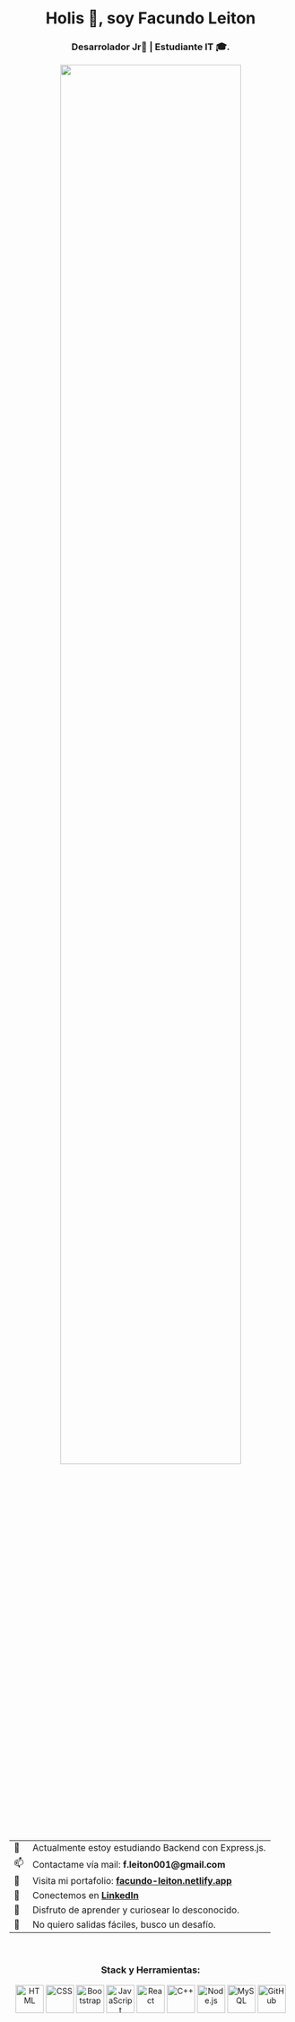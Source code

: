 

<h1 align="center">Holis 👋, soy Facundo Leiton</h1>
<h3 align="center">Desarrolador Jr🌟 | Estudiante IT 🎓.</h3>


<p align="center">
<img width="80%" src="https://i.giphy.com/media/v1.Y2lkPTc5MGI3NjExcnc0aWFuNmJmYXp0NjJzaXQ3a3Z3emlnM3AxdzRuOWo1ZTVzc2dvYSZlcD12MV9pbnRlcm5hbF9naWZfYnlfaWQmY3Q9Zw/etUkfy7BaMYwsGglSG/giphy.gif">
</p>


<br>
<center>
  <table align="center">
    <tr>
      <td>🌱</td>
      <td>Actualmente estoy estudiando Backend con Express.js.</td>
    </tr>
    <tr>
      <td>📫</td>
      <td>Contactame vía mail: <strong>f.leiton001@gmail.com</strong></td>
    </tr>
    <tr>
      <td>💼</td>
      <td>Visita mi portafolio: <a href="https://facundo-leiton.netlify.app/" target="_blank"><strong>facundo-leiton.netlify.app</strong></a></td>
    </tr>
    <tr>
      <td>🔗</td>
      <td>Conectemos en <a href="https://www.linkedin.com/in/facundo-leit%C3%B3n/" target="_blank"><strong>LinkedIn</strong></a></td>
    </tr>
    <tr>
      <td>👀</td>
      <td>Disfruto de aprender y curiosear lo desconocido.</td>
    </tr>
    <tr>
      <td>🤩</td>
      <td>No quiero salidas fáciles, busco un desafío.</td>
    </tr>
  </table>
</center>



<br>



<h3 align="center">Stack y Herramientas:</h3>

<div align="center">
	<img width="50" src="https://user-images.githubusercontent.com/25181517/192158954-f88b5814-d510-4564-b285-dff7d6400dad.png" alt="HTML" title="HTML"/>
	<img width="50" src="https://user-images.githubusercontent.com/25181517/183898674-75a4a1b1-f960-4ea9-abcb-637170a00a75.png" alt="CSS" title="CSS"/>
	<img width="50" src="https://user-images.githubusercontent.com/25181517/183898054-b3d693d4-dafb-4808-a509-bab54cf5de34.png" alt="Bootstrap" title="Bootstrap"/>
	<img width="50" src="https://user-images.githubusercontent.com/25181517/117447155-6a868a00-af3d-11eb-9cfe-245df15c9f3f.png" alt="JavaScript" title="JavaScript"/>
	<img width="50" src="https://user-images.githubusercontent.com/25181517/183897015-94a058a6-b86e-4e42-a37f-bf92061753e5.png" alt="React" title="React"/>
	<img width="50" src="https://user-images.githubusercontent.com/25181517/192106073-90fffafe-3562-4ff9-a37e-c77a2da0ff58.png" alt="C++" title="C++"/>
	<img width="50" src="https://user-images.githubusercontent.com/25181517/183568594-85e280a7-0d7e-4d1a-9028-c8c2209e073c.png" alt="Node.js" title="Node.js"/>
	<img width="50" src="https://user-images.githubusercontent.com/25181517/183896128-ec99105a-ec1a-4d85-b08b-1aa1620b2046.png" alt="MySQL" title="MySQL"/>
	<img width="50" src="https://raw.githubusercontent.com/jmnote/z-icons/master/svg/github.svg" alt="GitHub" title="GitHub"/>
</div>
